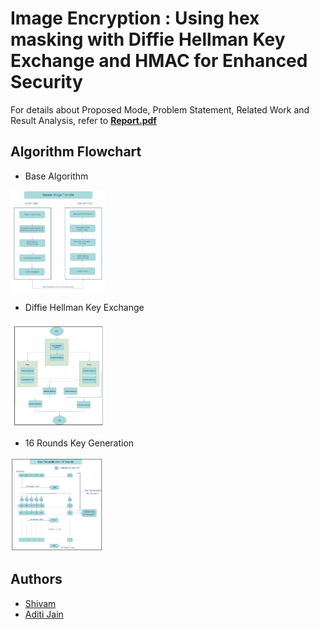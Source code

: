 # Image Encryption : Using hex masking with Diffie Hellman Key Exchange and HMAC for Enhanced Security

For details about Proposed Mode, Problem Statement, Related Work and Result Analysis, refer to [**Report.pdf**](https://github.com/mavihS-0/Image-Encryption/blob/master/Report.pdf)

## Algorithm Flowchart

- Base Algorithm 
<img src="https://raw.githubusercontent.com/mavihS-0/Image-Encryption/master/assets/base.png" alt="base algorithm" width="30%"/>

- Diffie Hellman Key Exchange
<img src="https://raw.githubusercontent.com/mavihS-0/Image-Encryption/master/assets/diffie.png" alt="Diffie Hellman Key Exchange" width="30%"/>

- 16 Rounds Key Generation
<img src="https://raw.githubusercontent.com/mavihS-0/Image-Encryption/master/assets/keygen.png" alt="16 Rounds Key Generation" width="30%"/>


## Authors
- [Shivam](https://github.com/mavihS-0)
- [Aditi Jain](https://github.com/aditiiixx)
